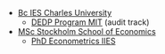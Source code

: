 - [Bc IES Charles University](https://ies.fsv.cuni.cz/en/institute/about-us/my-url)
   - [DEDP Program MIT](https://micromasters.mit.edu/dedp/) (audit track)   
- [MSc Stockholm School of Economics](https://www.hhs.se/en/education/msc/mecon/)
   - [PhD Econometrics IIES](https://www.su.se/institute-for-international-economic-studies/)


